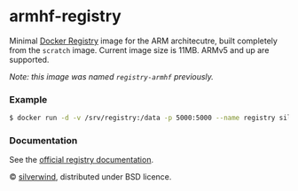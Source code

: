 # armhf-registry

Minimal [Docker Registry](https://docs.docker.com/registry/) image for the ARM architecutre, built completely from the `scratch` image. Current image size is 11MB. ARMv5 and up are supported.

*Note: this image was named `registry-armhf` previously.*

### Example
````sh
$ docker run -d -v /srv/registry:/data -p 5000:5000 --name registry silverwind/armhf-registry
````

### Documentation
See the [official registry documentation](https://docs.docker.com/registry/deploying/).

© [silverwind](https://github.com/silverwind), distributed under BSD licence.

